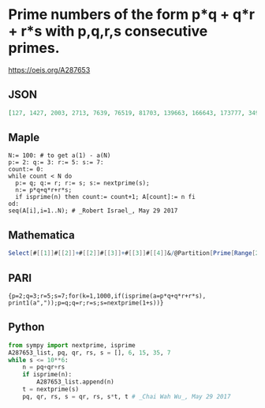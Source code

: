 # Prime numbers of the form p\*q \+ q\*r \+ r\*s with p,q,r,s consecutive primes\.
https://oeis.org/A287653
## JSON
```JSON
[127, 1427, 2003, 2713, 7639, 76519, 81703, 139663, 166643, 173777, 349589, 371027, 653357, 696083, 752033, 793699, 883549, 938617, 974713, 1150733, 1176983, 1207223, 1310779, 1675577, 1702577, 1880363, 2715169]
```
## Maple
```Maple
N:= 100: # to get a(1) - a(N)
p:= 2: q:= 3: r:= 5: s:= 7:
count:= 0:
while count < N do
  p:= q; q:= r; r:= s; s:= nextprime(s);
  n:= p*q+q*r+r*s;
  if isprime(n) then count:= count+1; A[count]:= n fi
od:
seq(A[i],i=1..N); # _Robert Israel_, May 29 2017
```
## Mathematica
```Mathematica
Select[#[[1]]#[[2]]+#[[2]]#[[3]]+#[[3]]#[[4]]&/@Partition[Prime[Range[200]],4,1],PrimeQ] (* _Harvey P. Dale_, Jul 07 2024 *)
```
## PARI
```PARI
{p=2;q=3;r=5;s=7;for(k=1,1000,if(isprime(a=p*q+q*r+r*s),
print1(a","));p=q;q=r;r=s;s=nextprime(1+s))}
```
## Python
```Python
from sympy import nextprime, isprime
A287653_list, pq, qr, rs, s = [], 6, 15, 35, 7
while s <= 10**6:
    n = pq+qr+rs
    if isprime(n):
        A287653_list.append(n)
    t = nextprime(s)
    pq, qr, rs, s = qr, rs, s*t, t # _Chai Wah Wu_, May 29 2017
```
